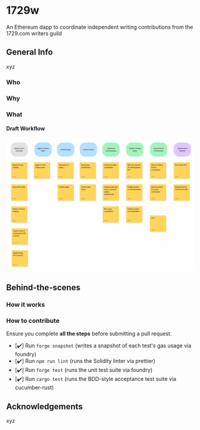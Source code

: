 # 1729w

An Ethereum dapp to coordinate independent writing contributions from the 1729.com writers guild

## General Info

xyz

### Who

### Why

### What

#### Draft Workflow

![Story Map 2](./files/story-map-2.png)

## Behind-the-scenes

### How it works

### How to contribute

Ensure you complete **all the steps** before submitting a pull request.

- [✔️] Run `forge snapshot` (writes a snapshot of each test's gas usage via foundry)
- [✔️] Run `npm run lint` (runs the Solidity linter via prettier)
- [✔️] Run `forge test` (runs the unit test suite via foundry)
- [✔️] Run `cargo test` (runs the BDD-style acceptance test suite via cucumber-rust)

## Acknowledgements

xyz
